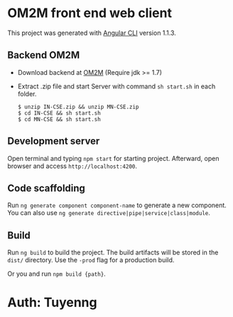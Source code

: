 # OM2M front end web client 

This project was generated with [Angular CLI](https://github.com/angular/angular-cli) version 1.1.3.

## Backend OM2M

- Download backend at [OM2M](https://github.com/giatuyentiensinh/OM2M) (Require jdk >= 1.7)
- Extract .zip file and start Server with command `sh start.sh` in each folder.

  ```
  $ unzip IN-CSE.zip && unzip MN-CSE.zip
  $ cd IN-CSE && sh start.sh
  $ cd MN-CSE && sh start.sh
  ```

## Development server

Open terminal and typing `npm start` for starting project. Afterward, open browser and access `http://localhost:4200`.

## Code scaffolding

Run `ng generate component component-name` to generate a new component. You can also use `ng generate directive|pipe|service|class|module`.

## Build

Run `ng build` to build the project. The build artifacts will be stored in the `dist/` directory. Use the `-prod` flag for a production build. 

Or you and run `npm build {path}`.

# Auth: Tuyenng